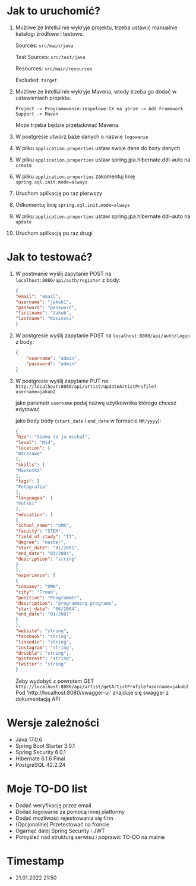 # Jak to uruchomić?

1. Możliwe że IntelliJ nie wykryje projektu, trzeba ustawić manualnie katalogi źródłowe i testowe.

   Sources: `src/main/java`

   Test Sources: `src/test/java`

   Resources: `src/main/resources`

   Excluded: `target`

2. Możliwe że IntelliJ nie wykryje Mavena, wtedy trzeba go dodać w ustawieniach projektu.

   `Project -> Programowanie-zespołowe-IX na górze -> Add Framework Support -> Maven`

   Może trzeba będzie przeładować Mavena.

3. W postgresie utwórz baze danych o nazwie `logowanie`
4. W pliku `application.properties` ustaw swoje dane do bazy danych
5. W pliku `application.properties` ustaw spring.jpa.hibernate.ddl-auto na `create`
6. W pliku `application.properties` zakomentuj linię `spring.sql.init.mode=always`
7. Uruchom aplikację po raz pierwszy
8. Odkomentuj linię `spring.sql.init.mode=always`
9. W pliku `application.properties` ustaw spring.jpa.hibernate.ddl-auto na `update`
10. Uruchom aplikację po raz drugi

# Jak to testować?

1. W postmanie wyślij zapytanie POST na `localhost:8080/api/auth/register`
   z body:
    ```json
    {
    "email": "email",
    "username": "jakub1",
    "password": "password",
    "firstname": "Jakub",
    "lastname": "Kasinski"
    }
    ```
2. W postgresie wyślij zapytanie POST na `localhost:8080/api/auth/login`
   z body:
    ```json
    {
        "username": "admin",
        "password": "admin"
    }
    ```

3. W postgresie wyślij zapytanie PUT na `http://localhost:8080/api/artist/updateArtistProfile?username=jakub2`
   
   jako parametr `username` podaj nazwę użytkownika którego chcesz edytować
   
   jako body body (`start_date` i `end_date` w formacie `MM/yyyy`):
    ```json
   {
   "bio": "Siema to ja michał",
   "level": "Mid",
   "location": [
   "Warszawa"
   ],
   "skills": [
   "Maskotka"
   ],
   "tags": [
   "Fotografia"
   ],
   "languages": [
   "Polski"
   ],
   "education": [
   {
   "school_name": "UMK",
   "faculty": "STEM",
   "field_of_study": "IT",
   "degree": "master",
   "start_date": "01/2001",
   "end_date": "03/2004",
   "description": "string"
   }
   ],
   "experience": [
   {
   "company": "UMK",
   "city": "Trouń",
   "position": "Programmer",
   "description": "programming programs",
   "start_date": "06/2004",
   "end_date": "01/2007"
   }
   ],
   "website": "string",
   "facebook": "string",
   "linkedin": "string",
   "instagram": "string",
   "dribble": "string",
   "pinterest": "string",
   "twitter": "string"
   }
    ```
   Żeby wydobyć z powrotem GET `http://localhost:8080/api/artist/getArtistProfile?username=jakub2`
   Pod 'http://localhost:8080/swagger-ui' znajduje się swagger z dokumentacją API

# Wersje zależności

- Java 17.0.6
- Spring Boot Starter 3.0.1
- Spring Security 6.0.1
- Hibernate 6.1.6 Final
- PostgreSQL 42.2.24

# Moje TO-DO list

- Dodać weryfikację przez email
- Dodać logowanie za pomocą innej platformy
- Dodać możliwość rejestrowania się firm
- (Opcjonalnie) Przetestować na froncie
- Ogarnąć dalej Spring Security i JWT
- Pomyśleć nad strukturą serwisu i poprawić TO-DO na mainie

# Timestamp

- 21.01.2022 21:50